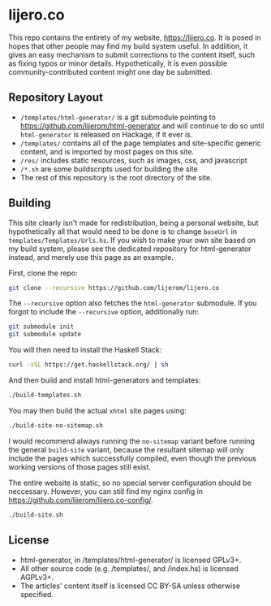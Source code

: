 # lijero.co

This repo contains the entirety of my website, https://lijero.co.
It is posed in hopes that other people may find my build system useful.
In addiition, it gives an easy mechanism to submit corrections
to the content itself, such as fixing typos or minor details.
Hypothetically, it is even possible community-contributed content
might one day be submitted.

## Repository Layout

* `/templates/html-generator/` is a git submodule pointing to https://github.com/lijerom/html-generator
and will continue to do so until `html-generator` is released on Hackage,
if it ever is.
* `/templates/` contains all of the page templates and site-specific
generic content, and is imported by most pages on this site.
* `/res/` includes static resources, such as images, css, and javascript
* `/*.sh` are some buildscripts used for building the site
* The rest of this repository is the root directory of the site.

## Building

This site clearly isn't made for redistribution, being a personal website,
but hypothetically all that would need to be done is to change `baseUrl` in
`templates/Templates/Urls.hs`.
If you wish to make your own site based on my build system,
please see the dedicated repository for html-generator instead,
and merely use this page as an example.

First, clone the repo:

```bash
git clone --recursive https://github.com/lijerom/lijero.co
```

The `--recursive` option also fetches the `html-generator` submodule.
If you forgot to include the `--recursive` option, additionally run:

```bash
git submodule init
git submodule update
```

You will then need to install the Haskell Stack:

```bash
curl -sSL https://get.haskellstack.org/ | sh
```

And then build and install  html-generators and templates:

```bash
./build-templates.sh
```

You may then build the actual `xhtml` site pages using:

```bash
./build-site-no-sitemap.sh
```

I would recommend always running the `no-sitemap` variant
before running the general `build-site` variant,
because the resultant sitemap will only include the pages
which successfully compiled,
even though the previous working versions of those pages still exist.

The entire website is static,
so no special server configuration should be neccessary.
However, you can still find my nginx config in https://github.com/lijerom/lijero.co-config/.

```bash
./build-site.sh
```

## License

* html-generator, in /templates/html-generator/ is licensed GPLv3+.
* All other source code (e.g. /templates/, and /index.hs) is licensed AGPLv3+.
* The articles' content itself is licensed CC BY-SA unless otherwise specified.
